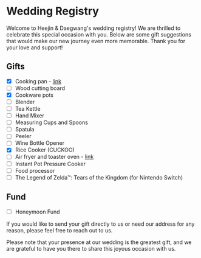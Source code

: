 # Wedding Registry

Welcome to Heejin & Daegwang's wedding registry! We are thrilled to celebrate this special occasion with you. Below are some gift suggestions that would make our new journey even more memorable. Thank you for your love and support!

## Gifts
- [x] Cooking pan - [link](https://fromourplace.ca/products/always-essential-cooking-pan)
- [ ] Wood cutting board
- [x] Cookware pots
- [ ] Blender
- [ ] Tea Kettle
- [ ] Hand Mixer
- [ ] Measuring Cups and Spoons
- [ ] Spatula
- [ ] Peeler
- [ ] Wine Bottle Opener
- [x] Rice Cooker (CUCKOO)
- [ ] Air fryer and toaster oven - [link](https://fromourplace.ca/products/wonder-oven)
- [ ] Instant Pot Pressure Cooker
- [ ] Food processor
- [ ] The Legend of Zelda™: Tears of the Kingdom (for Nintendo Switch)

## Fund
- [ ] Honeymoon Fund

If you would like to send your gift directly to us or need our address for any reason, please feel free to reach out to us.

Please note that your presence at our wedding is the greatest gift, and we are grateful to have you there to share this joyous occasion with us.
